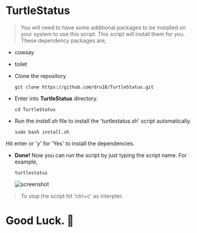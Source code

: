 # TurtleStatus

> You will need to have some additional packages to be installed on your system to use this script. This script will install them for you. These dependency packages are,

- cowsay
- toilet

- Clone the repository

  `git clone https://github.com/dru18/TurtleStatus.git`

- Enter into **TurtleStatus** directory.

  `cd TurtleStatus`

- Run the *install.sh* file to install the 'turtlestatus.sh' script automatically.

  `sudo bash install.sh`

Hit enter or 'y' for 'Yes' to install the dependencies. 

- **Done!** Now you can run the script by just typing the script name. For example,

  `turtlestatus`

  ![screenshot](https://github.com/dru18/blob/master/screenshots/turtlestatus.png)

> To stop the script hit 'ctrl+c' as interpter.

# Good Luck. :turtle:

